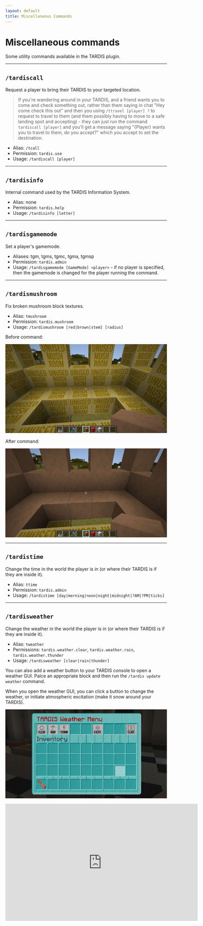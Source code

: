 ```yaml
---
layout: default
title: Miscellaneous Commands
---
```


# Miscellaneous commands

Some utility commands available in the TARDIS plugin.

_____

## `/tardiscall`

Request a player to bring their TARDIS to your targeted location.

> If you're wandering around in your TARDIS, and a friend wants you to come and
> check something out, rather than them saying in chat "Hey come check this out"
> and then you using `/ttravel [player] ?` to request to travel to them (and them
> possibly having to move to a safe landing spot and accepting) - they can just run
> the command `tardiscall [player]` and you'll get a message saying "{Player} wants
> you to travel to them, do you accept?" which you accept to set the destination.

* Alias: `/tcall`
* Permission: `tardis.use`
* Usage: `/tardiscall [player]`

_____

## `/tardisinfo`

Internal command used by the TARDIS Information System.

* Alias: none
* Permission: `tardis.help`
* Usage: `/tardisinfo [letter]`

_____

## `/tardisgamemode`

Set a player's gamemode.

* Aliases: tgm, tgms, tgmc, tgma, tgmsp
* Permission: `tardis.admin`
* Usage: `/tardisgamemode [GameMode] <player>` - if no player is specified, then the gamemode is changed for the player
  running the command.

_____

## `/tardismushroom`

Fix broken mushroom block textures.

* Alias: `tmushroom`
* Permission: `tardis.mushroom`
* Usage: `/tardismushroom [red|brown|stem] [radius]`

Before command:

![Mushroom before update](/images/docs/mushroom_before.jpg)

After command:

![Mushroom after update](/images/docs/mushroom_after.jpg)

_____

## `/tardistime`

Change the time in the world the player is in (or where their TARDIS is if they are inside it).

* Alias: `ttime`
* Permission: `tardis.admin`
* Usage: `/tardistime [day|morning|noon|night|midnight|?AM|?PM|ticks]`

_____

## `/tardisweather`

Change the weather in the world the player is in (or where their TARDIS is if they are inside it).

* Alias: `tweather`
* Permissions: `tardis.weather.clear`, `tardis.weather.rain`, `tardis.weather.thunder`
* Usage: `/tardisweather [clear|rain|thunder]`

You can also add a weather button to your TARDIS console to open a weather GUI. Palce an appropriate block and then run
the `/tardis update weather` command.

When you open the weather GUI, you can click a button to change the weather, or initiate atmospheric excitation (make it
snow around your TARDIS).

![Weather GUI](/images/docs/weather_gui.jpg)

<iframe src="https://player.vimeo.com/video/222985511" width="600" height="365" frameborder="0" webkitallowfullscreen mozallowfullscreen allowfullscreen></iframe>
